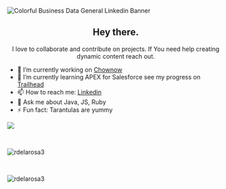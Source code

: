 ![Colorful Business Data General Linkedin Banner](https://user-images.githubusercontent.com/40813295/104819889-6dc30200-57f6-11eb-99e6-cef03cdeb9c8.png)

<h2 align="center"> Hey there.</h1>

<p align="center"> I love to collaborate and contribute on projects. If You need help creating dynamic content reach out.</p>

- 🔭   I’m currently working on [Chownow](https://github.com/chow-now/capstone) 
- 🌱   I’m currently learning APEX for Salesforce see my progress on [Trailhead](https://trailblazer.me/id/rdelarosa39)
- 📫   How to reach me: [Linkedin](https://www.linkedin.com/in/delarosa-robert/ "Linkedin")
- 💬   Ask me about Java, JS, Ruby 
- ⚡   Fun fact: Tarantulas are yummy 

<p width=100%  align="left">
    <img align="center" src="https://github-readme-streak-stats.herokuapp.com/?user=Rdelarosa3" />
</p>
<br>
<p width=100% align="left">
    <img align="center" src="https://github-readme-stats.vercel.app/api?username=rdelarosa3&show_icons=true&theme=algolia&count_private=true" alt="rdelarosa3" />
</p>
</br>
<p width=100% align="left">
  <img align="center" src="https://github-readme-stats.vercel.app/api/top-langs/?username=rdelarosa3&layout=compact&theme=algolia&count_private=true&exclude_repo=linux" alt="rdelarosa3" />
</p>
